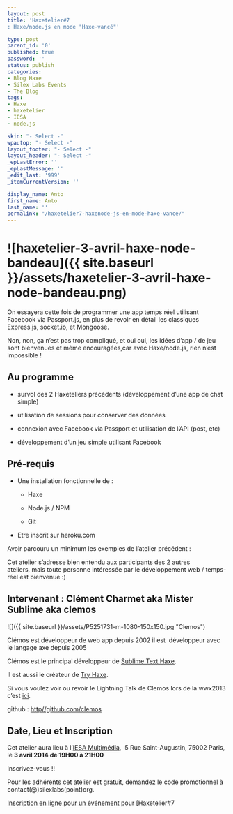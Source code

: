 ```yaml
---
layout: post
title: 'Haxetelier#7
: Haxe/node.js en mode "Haxe-vancé"'

type: post
parent_id: '0'
published: true
password: ''
status: publish
categories:
- Blog Haxe
- Silex Labs Events
- The Blog
tags:
- Haxe
- haxetelier
- IESA
- node.js

skin: "- Select -"
wpautop: "- Select -"
layout_footer: "- Select -"
layout_header: "- Select -"
_epLastError: ''
_epLastMessage: ''
_edit_last: '999'
_itemCurrentVersion: ''

display_name: Anto
first_name: Anto
last_name: ''
permalink: "/haxetelier7-haxenode-js-en-mode-haxe-vance/"
---
```


![haxetelier-3-avril-haxe-node-bandeau]({{ site.baseurl }}/assets/haxetelier-3-avril-haxe-node-bandeau.png)
===========================================================================================================





On essayera cette fois de programmer une app temps réel utilisant Facebook via Passport.js, en plus de revoir en détail les classiques Express.js, socket.io, et Mongoose.

Non, non, ça n’est pas trop compliqué, et oui oui, les idées d’app / de jeu sont bienvenues et même encouragées,car avec Haxe/node.js, rien n’est impossible !

Au programme
------------

- survol des 2 Haxeteliers précédents (développement d’une app de chat simple)

- utilisation de sessions pour conserver des données

- connexion avec Facebook via Passport et utilisation de l’API (post, etc)

- développement d’un jeu simple utilisant Facebook

Pré-requis
----------

*   Une installation fonctionnelle de
:     
    *   Haxe
        
    *   Node.js / NPM
        
    *   Git
        

        
*   Etre inscrit sur heroku.com
    

Avoir parcouru un minimum les exemples de l’atelier précédent
:  


Cet atelier s’adresse bien entendu aux participants des 2 autres ateliers, mais toute personne intéressée par le développement web / temps-réel est bienvenue :)

Intervenant
: Clément Charmet aka Mister Sublime aka clemos
-----------------------------------------------------------

![]({{ site.baseurl }}/assets/P5251731-m-1080-150x150.jpg "Clemos")

Clémos est développeur de web app depuis 2002 il est  développeur avec le langage axe depuis 2005

Clémos est le principal développeur de [Sublime Text Haxe](https://github.com/clemos/haxe-sublime-bundle "Sublime Text Haxe").

Il est aussi le créateur de [Try Haxe](http://try.haxe.org/ "Try Haxe").

Si vous voulez voir ou revoir le Lightning Talk de Clemos lors de la wwx2013 c’est [ici](http://www.youtube.com/watch?v=5z_Oc3EkRfs "Lightning Talk clemos wwx2013").

github
: [http//github.com/clemos](https://www.silexlabs.org/179221/the-blog/haxetelier4-passez-en-mode-node-js-pour-un-mhaxe-de-simplicite/http//github.com/clemos "Github Clemos")

Date, Lieu et Inscription
-------------------------

Cet atelier aura lieu à l’[IESA Multimédia](http://www.iesamultimedia.fr/?gclid=CN-kpKvhjrkCFYOWtAod8zgA0Q "IESA Multimédia"),  5 Rue Saint-Augustin, 75002 Paris, le **3 avril 2014 de 19H00 à 21H00**

Inscrivez-vous !!

Pour les adhérents cet atelier est gratuit, demandez le code promotionnel à contact(@)silexlabs(point)org.

[Inscription en ligne pour un événement](http://www.eventbrite.fr/r/etckt) pour [Haxetelier#7
